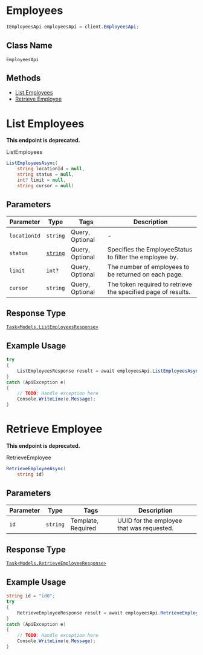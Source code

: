 # Employees

```csharp
IEmployeesApi employeesApi = client.EmployeesApi;
```

## Class Name

`EmployeesApi`

## Methods

* [List Employees](../../doc/api/employees.md#list-employees)
* [Retrieve Employee](../../doc/api/employees.md#retrieve-employee)


# List Employees

**This endpoint is deprecated.**

ListEmployees

```csharp
ListEmployeesAsync(
    string locationId = null,
    string status = null,
    int? limit = null,
    string cursor = null)
```

## Parameters

| Parameter | Type | Tags | Description |
|  --- | --- | --- | --- |
| `locationId` | `string` | Query, Optional | - |
| `status` | [`string`](../../doc/models/employee-status.md) | Query, Optional | Specifies the EmployeeStatus to filter the employee by. |
| `limit` | `int?` | Query, Optional | The number of employees to be returned on each page. |
| `cursor` | `string` | Query, Optional | The token required to retrieve the specified page of results. |

## Response Type

[`Task<Models.ListEmployeesResponse>`](../../doc/models/list-employees-response.md)

## Example Usage

```csharp
try
{
    ListEmployeesResponse result = await employeesApi.ListEmployeesAsync();
}
catch (ApiException e)
{
    // TODO: Handle exception here
    Console.WriteLine(e.Message);
}
```


# Retrieve Employee

**This endpoint is deprecated.**

RetrieveEmployee

```csharp
RetrieveEmployeeAsync(
    string id)
```

## Parameters

| Parameter | Type | Tags | Description |
|  --- | --- | --- | --- |
| `id` | `string` | Template, Required | UUID for the employee that was requested. |

## Response Type

[`Task<Models.RetrieveEmployeeResponse>`](../../doc/models/retrieve-employee-response.md)

## Example Usage

```csharp
string id = "id0";
try
{
    RetrieveEmployeeResponse result = await employeesApi.RetrieveEmployeeAsync(id);
}
catch (ApiException e)
{
    // TODO: Handle exception here
    Console.WriteLine(e.Message);
}
```

